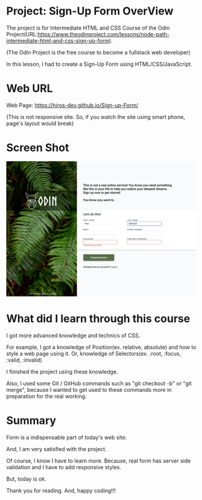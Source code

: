 # Project: Sign-Up Form OverView

The project is for Intermediate HTML and CSS Course of the Odin Project(URL:https://www.theodinproject.com/lessons/node-path-intermediate-html-and-css-sign-up-form).

(The Odin Project is the free course to become a fullstack web developer)

In this lesson, I had to create a Sign-Up Form using HTML/CSS/JavaScript.

# Web URL

Web Page: https://hiros-dev.github.io/Sign-up-Form/

(This is not responsive site. So, if you watch the site using smart phone, page's layout would break)

# Screen Shot

<img src="./images/sign-up-form.png"/>

# What did I learn through this course

I got more advanced knowledge and technics of CSS.

For example, I got a knowledge of Position(ex. relative, absolute) and how to style a web page using it. Or, knowledge of Selectors(ex. :root, :focus, :valid, :invalid)

I finished the project using these knowledge.

Also, I used some Git / GitHub commands such as "git checkout -b" or "git merge", because I wanted to get used to these commands more in preparation for the real working.

# Summary

Form is a indispensable part of today's web site.

And, I am very satisfied with the project.

Of course, I know I have to learn more.
Because, real form has server side validation and I have to add responsive styles.

But, today is ok.

Thank you for reading.
And, happy coding!!!